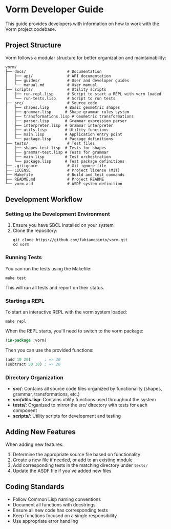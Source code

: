 # Vorm Developer Guide

This guide provides developers with information on how to work with the Vorm project codebase.

## Project Structure

Vorm follows a modular structure for better organization and maintainability:

```
vorm/
├── docs/                  # Documentation
│   ├── api/               # API documentation
│   ├── guides/            # User and developer guides
│   └── manual.md          # User manual
├── scripts/               # Utility scripts
│   ├── run-repl.lisp      # Script to start a REPL with vorm loaded
│   └── run-tests.lisp     # Script to run tests
├── src/                   # Source code
│   ├── shapes.lisp       # Basic geometric shapes
│   ├── grammar.lisp      # Shape grammar rules system
│   ├── transformations.lisp # Geometric transformations
│   ├── parser.lisp       # Grammar expression parser
│   ├── interpreter.lisp  # Grammar interpreter
│   ├── utils.lisp        # Utility functions
│   ├── main.lisp         # Application entry point
│   └── package.lisp      # Package definitions
├── tests/                 # Test files
│   ├── shapes-test.lisp  # Tests for shapes
│   ├── grammar-test.lisp # Tests for grammar
│   ├── main.lisp         # Test orchestration
│   └── package.lisp      # Test package definitions
├── .gitignore             # Git ignore file
├── LICENSE                # Project license (MIT)
├── Makefile               # Build and test commands
├── README.md              # Project README
└── vorm.asd               # ASDF system definition
```

## Development Workflow

### Setting up the Development Environment

1. Ensure you have SBCL installed on your system
2. Clone the repository:
   ```
   git clone https://github.com/fabianopinto/vorm.git
   cd vorm
   ```

### Running Tests

You can run the tests using the Makefile:

```
make test
```

This will run all tests and report on their status.

### Starting a REPL

To start an interactive REPL with the vorm system loaded:

```
make repl
```

When the REPL starts, you'll need to switch to the vorm package:

```lisp
(in-package :vorm)
```

Then you can use the provided functions:

```lisp
(add 10 20)      ; => 30
(subtract 50 30) ; => 20
```

### Directory Organization

- **src/**: Contains all source code files organized by functionality (shapes, grammar, transformations, etc.)
- **src/utils.lisp**: Contains utility functions used throughout the system
- **tests/**: Organized to mirror the src/ directory with tests for each component
- **scripts/**: Utility scripts for development and testing

## Adding New Features

When adding new features:

1. Determine the appropriate source file based on functionality
2. Create a new file if needed, or add to an existing module
3. Add corresponding tests in the matching directory under `tests/`
4. Update the ASDF file if you've added new files

## Coding Standards

- Follow Common Lisp naming conventions
- Document all functions with docstrings
- Ensure all new code has corresponding tests
- Keep functions focused on a single responsibility
- Use appropriate error handling

